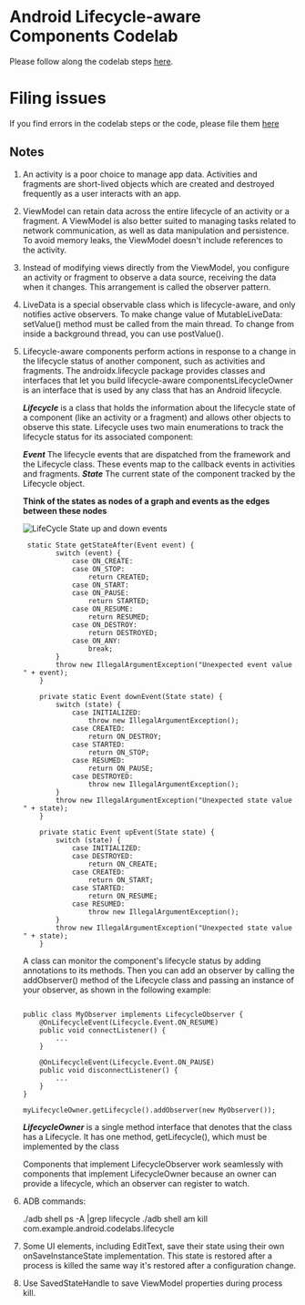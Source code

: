 # Android Lifecycle-aware Components Codelab

Please follow along the codelab steps [here](https://codelabs.developers.google.com/codelabs/android-lifecycles/).

# Filing issues

If you find errors in the codelab steps or the code, please file them [here](https://github.com/googlecodelabs/android-lifecycles/issues/new)

## Notes

1. An activity is a poor choice to manage app data.
   Activities and fragments are short-lived objects which are created and destroyed frequently as a user interacts with an app.

2. ViewModel can retain data across the entire lifecycle of an activity or a fragment.
   A ViewModel is also better suited to managing tasks related to network communication, as well as data manipulation and persistence.
   To avoid memory leaks, the ViewModel doesn't include references to the activity.

3. Instead of modifying views directly from the ViewModel, you configure an activity or fragment to observe a data source, receiving the data when it changes.
   This arrangement is called the observer pattern.

4. LiveData is a special observable class which is lifecycle-aware, and only notifies active observers.
   To make change value of MutableLiveData: setValue() method must be called from the main thread.
   To change from inside a background thread, you can use postValue().

5. Lifecycle-aware components perform actions in response to a change in the lifecycle status of another component, such as activities and fragments.
   The androidx.lifecycle package provides classes and interfaces that let you build lifecycle-aware componentsLifecycleOwner is an interface that is used by any class that has an Android lifecycle.

   ***Lifecycle*** is a class that holds the information about the lifecycle state of a component (like an activity or a fragment) and allows other objects to observe this state.
   Lifecycle uses two main enumerations to track the lifecycle status for its associated component:

   ***Event***
   The lifecycle events that are dispatched from the framework and the Lifecycle class. These events map to the callback events in activities and fragments.
   ***State***
   The current state of the component tracked by the Lifecycle object.

   **Think of the states as nodes of a graph and events as the edges between these nodes**

    ![LifeCycle State  up and down events ](https://developer.android.com/images/topic/libraries/architecture/lifecycle-states.svg)

    ```
     static State getStateAfter(Event event) {
            switch (event) {
                case ON_CREATE:
                case ON_STOP:
                    return CREATED;
                case ON_START:
                case ON_PAUSE:
                    return STARTED;
                case ON_RESUME:
                    return RESUMED;
                case ON_DESTROY:
                    return DESTROYED;
                case ON_ANY:
                    break;
            }
            throw new IllegalArgumentException("Unexpected event value " + event);
        }

        private static Event downEvent(State state) {
            switch (state) {
                case INITIALIZED:
                    throw new IllegalArgumentException();
                case CREATED:
                    return ON_DESTROY;
                case STARTED:
                    return ON_STOP;
                case RESUMED:
                    return ON_PAUSE;
                case DESTROYED:
                    throw new IllegalArgumentException();
            }
            throw new IllegalArgumentException("Unexpected state value " + state);
        }

        private static Event upEvent(State state) {
            switch (state) {
                case INITIALIZED:
                case DESTROYED:
                    return ON_CREATE;
                case CREATED:
                    return ON_START;
                case STARTED:
                    return ON_RESUME;
                case RESUMED:
                    throw new IllegalArgumentException();
            }
            throw new IllegalArgumentException("Unexpected state value " + state);
        }

    ```

    A class can monitor the component's lifecycle status by adding annotations to its methods. Then you can add an observer by calling the addObserver() method of the Lifecycle class and passing an instance of your observer, as shown in the following example:

    ```

    public class MyObserver implements LifecycleObserver {
        @OnLifecycleEvent(Lifecycle.Event.ON_RESUME)
        public void connectListener() {
            ...
        }

        @OnLifecycleEvent(Lifecycle.Event.ON_PAUSE)
        public void disconnectListener() {
            ...
        }
    }

    myLifecycleOwner.getLifecycle().addObserver(new MyObserver());

    ```

   ***LifecycleOwner*** is a single method interface that denotes that the class has a Lifecycle. It has one method, getLifecycle(), which must be implemented by the class

   Components that implement LifecycleObserver work seamlessly with components that implement LifecycleOwner because an owner can provide a lifecycle, which an observer can register to watch.

6. ADB commands:

    ./adb shell ps -A |grep lifecycle
    ./adb shell am kill com.example.android.codelabs.lifecycle

7. Some UI elements, including EditText, save their state using their own onSaveInstanceState implementation.
   This state is restored after a process is killed the same way it's restored after a configuration change.

8. Use SavedStateHandle to save ViewModel properties during process kill.
